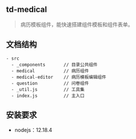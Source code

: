 ## td-medical

> 病历模板组件，能快速搭建组件模板和组件表单。

## 文档结构

```
- src
  - _components       // 目录公共组件
  - medical           // 病历组件
  - medical-editor    // 病历模板编辑组件
  - question          // 问卷组件
  - _util.js          // 工具集
  - index.js          // 主入口
```

## 安装要求

- nodejs：12.18.4
